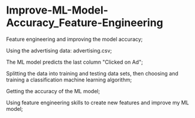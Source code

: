 # Improve-ML-Model-Accuracy_Feature-Engineering

Feature engineering and improving the model accuracy; 

Using the advertising data:  advertising.csv; 

The ML model predicts the last column "Clicked on Ad";

Splitting the data into training and testing data sets, then choosing and training a classification machine learning algorithm; 

Getting the accuracy of the ML model;

Using feature engineering skills to create new features and improve my ML model;

